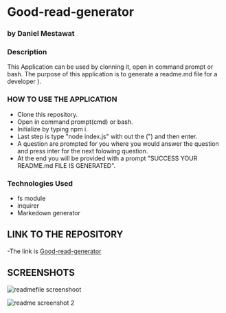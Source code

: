 # Good-read-generator
### by Daniel Mestawat
### Description
This Application can be used by clonning it, open in command prompt or bash.  The purpose of this application is to generate a readme.md file for a developer ).


### HOW TO USE THE APPLICATION

- Clone this repository.
- Open in command prompt(cmd) or bash.
- Initialize by typing npm i.
- Last step is type "node index.js" with out the (") and then enter.
- A question are prompted for you where you would answer the question and press inter for the next folowing question.
- At the end you will be provided with a prompt "SUCCESS YOUR README.md FILE IS GENERATED".

### Technologies Used

- fs module
- inquirer
- Markedown generator

## LINK TO THE REPOSITORY
-The link is [Good-read-generator](https://github.com/danny1215/danielHomeWork5)

## SCREENSHOTS

![readmefile screenshoot](https://user-images.githubusercontent.com/59859358/105422791-58910d80-5c12-11eb-9b2c-1469d2d7a8fe.PNG)

![readme screenshot 2](https://user-images.githubusercontent.com/59859358/105422798-5b8bfe00-5c12-11eb-873b-2c70432fde54.PNG)

